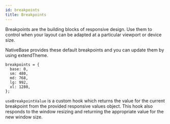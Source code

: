 ```yaml
---
id: breakpoints
title: Breakpoints
---
```


Breakpoints are the building blocks of responsive design. Use them to control when your layout can be adapted at a particular viewport or device size.

NativeBase provides these default breakpoints and you can update them by using extendTheme.

```tsx
breakpoints = {
  base: 0,
  sm: 480,
  md: 768,
  lg: 992,
  xl: 1280,
};
```

`useBreakpointValue` is a custom hook which returns the value for the current breakpoint from the provided responsive values object. This hook also responds to the window resizing and returning the appropriate value for the new window size.

```ComponentSnackPlayer path=hooks,useBreakpointValue,usage.tsx

```
